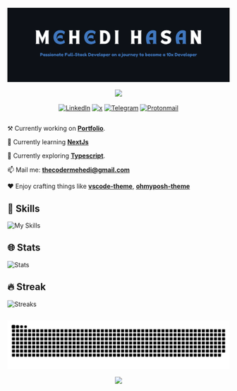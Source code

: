 ![profile_cover](./profile_cover.png)

<div align="center">

<!-- [![Typing SVG](https://readme-typing-svg.herokuapp.com?font=JetBrains+Mono&pause=1000&color=2563EB&center=true&vCenter=true&random=false&width=435&lines=Welcome+to+my+profile!;Nice+to+see+you+here+%F0%9F%91%8B;Feel+free+to+explore+and+connect!)](https://git.io/typing-svg) -->


<p align="center">
  <a href="#"><img width="500px" src="https://readme-typing-svg.herokuapp.com?font=Ubuntu&color=4078c0&size=22&center=true&lines=Welcome+to+my+GitHub+profile+😇;Happy+to+see+you+here+😀;Feel+free+to+look+around+😌;Reach+me+out+if+you+need+me+🤗;Have+a+great+day+😊"></a>
</p>


 [![LinkedIn](https://img.shields.io/badge/linkedin-%230077B5?style=for-the-badge&logo=linkedin&&labelColor=black)](https://www.linkedin.com/in/thecodermehedi/) [![x](https://img.shields.io/badge/Twitter-%231DA1F2.svg?style=for-the-badge&logo=x&labelColor=black)](https://x.com/thecodermehedi) [![Telegram](https://img.shields.io/badge/Telegram-229ED9?style=for-the-badge&logo=telegram&logoColor=white&labelColor=black)](https://t.me/thecodermehedi) [![Protonmail](https://img.shields.io/badge/ProtonMail-8B89CC?style=for-the-badge&logo=protonmail&logoColor=white&labelColor=black)](mailto:iammehedihasan@protonmail.com)
 

</div>


## 

⚒️ Currently working on [**Portfolio**](https://thecodermehedi.me).

🧠 Currently learning [**NextJs**](https://nextjs.org)

🔭 Currently exploring [**Typescript**](https://www.typescriptlang.org).

<!-- 🧐 Currently looking to collaborate on open source projects. -->

<!-- 🤔 Currently trying to improve my portfolio. -->

<!-- ✍️ Enjoy writing blogs on [**Dev.to**](https://dev.to/thecodermehedi) -->

📫 Mail me: [**thecodermehedi@gmail.com**](mailto:thecodermehedi@gmail.com)

 ❤️ Enjoy crafting things like **[vscode-theme](https://dub.sh/clearview)**, **[ohmyposh-theme](https://dub.sh/dualsimplicity)**

<!--⚡ Fun fact: My code **DOESN’T** work, I have no idea why. My code **WORKS**, I have no idea why. -->

<!-- 🌐 Website: [thecodermehedi.com](https://thecodermehedi.me) -->


## 💪 Skills

![My Skills](https://skillicons.dev/icons?i=js,html,css,tailwind,react,express,nodejs,mongodb,markdown,vercel,firebase,git,github,vscode)







<!-- ### 💬 Ask me about (💪)

<table border="0">
<tr>
<td>Frontend</td> <td><img src="https://img.shields.io/badge/html-%23E34F26.svg?style=for-the-badge&logo=html5&logoColor=white" alt="HTML5">
<img src="https://img.shields.io/badge/css-%231572B6.svg?style=for-the-badge&logo=css3&logoColor=white" alt="CSS3">
<img src="https://img.shields.io/badge/tailwindcss-%2338B2AC.svg?style=for-the-badge&logo=tailwind-css&logoColor=white" alt="TailwindCSS">
<img src="https://img.shields.io/badge/javascript-%23323330.svg?style=for-the-badge&logo=javascript&logoColor=%23F7DF1E" alt="JavaScript">
<img src="https://img.shields.io/badge/react-%2320232a.svg?style=for-the-badge&logo=react&logoColor=%2361DAFB" alt="React">
<img src="https://img.shields.io/badge/markdown-%23000000.svg?style=for-the-badge&logo=markdown&logoColor=white" alt="Markdown"></td>
</tr>
<tr>
<td>Backend</td>
<td><img src="https://img.shields.io/badge/node.js-6DA55F?logo=node.js&logoColor=white&style=for-the-badge" alt="Node.js">
<img src="https://img.shields.io/badge/express.js-%23404d59.svg?style=for-the-badge&logo=express&logoColor=%2361DAFB" alt="Express.js"></td>
</tr>
<tr>
<td>Database</td>
<td><img src="https://img.shields.io/badge/MongoDB-%234ea94b.svg?style=for-the-badge&logo=mongodb&logoColor=white" alt="MongoDB"></td>
</tr>
<tr>
<td>Hosting</td>
<td><img src="https://img.shields.io/badge/github%20pages-121013?logo=github&logoColor=white&style=for-the-badge" alt="Github Pages">
<img src="https://img.shields.io/badge/netlify-%23000000.svg?style=for-the-badge&logo=netlify&logoColor=#00C7B7" alt="Netlify">
<img src="https://img.shields.io/badge/vercel-%23000000.svg?style=for-the-badge&logo=vercel&logoColor=white" alt="Vercel">
<img src="https://img.shields.io/badge/Render-%46E3B7.svg?style=for-the-badge&logo=render&logoColor=white" alt="Render">
<img src="https://img.shields.io/badge/Firebase-039BE5?style=for-the-badge&logo=Firebase&logoColor=white" alt="Firebase"></td>
</tr>
<tr>
<td>Tools</td>
<td>
<img src="https://img.shields.io/badge/pnpm-%234a4a4a.svg?style=for-the-badge&logo=pnpm&logoColor=f69220" alt="PNPM">
  <img src="https://img.shields.io/badge/git-%23F05033.svg?style=for-the-badge&logo=git&logoColor=white" alt="Git">
  <img src="https://img.shields.io/badge/VSCode-0078d7.svg?style=for-the-badge&logo=visual-studio-code&logoColor=white" alt="VSCode"> 
 <img src="https://img.shields.io/badge/PowerShell-%235391FE.svg?style=for-the-badge&logo=powershell&logoColor=white" alt="PowerShell"> 
 <img src="https://img.shields.io/badge/chatGPT-74aa9c?style=for-the-badge&logo=openai&logoColor=white" alt="ChatGPT">
 <img src="https://img.shields.io/badge/figma-%23F24E1E.svg?style=for-the-badge&logo=figma&logoColor=white" alt="Figma"> 
 <img src="https://img.shields.io/badge/Canva-%2300C4CC.svg?style=for-the-badge&logo=Canva&logoColor=white" alt="Canva"> 

</td>
</tr>
<tr>
  <td>Libraries</td>
  <td>
    <img src="https://img.shields.io/badge/daisyui-5A0EF8?style=for-the-badge&logo=daisyui&logoColor=white" alt="DaisyUI">
    <img src="https://img.shields.io/badge/JWT-black?style=for-the-badge&logo=JSON%20web%20tokens" alt="JWT">
    <img src="https://img.shields.io/badge/-React%20Query-FF4154?style=for-the-badge&logo=react%20query&logoColor=white" alt="React Query">
    <img src="https://img.shields.io/badge/React_Router-CA4245?style=for-the-badge&logo=react-router&logoColor=white" alt="React Router">
    <img src="https://img.shields.io/badge/React%20Hook%20Form-%23EC5990.svg?style=for-the-badge&logo=reacthookform&logoColor=white" alt="React Hook Form">
    <img src="https://img.shields.io/badge/vite-%23646CFF.svg?style=for-the-badge&logo=vite&logoColor=white" alt="vite">
    
    
  </td>
</tr>
</table> -->

## 🌐 Stats

<!-- ![](http://github-profile-summary-cards.vercel.app/api/cards/profile-details?username=thecodermehedi&theme=github_dark) -->


<!-- ![github-stats](https://stats.dooboo.io/api/github-stats?login=thecodermehedi) -->


  <img style="height: 270; width: 100%;" alt="Stats" src="https://github-readme-stats.vercel.app/api?username=thecodermehedi&layout=compact&hide_border=true&theme=github_dark&show_icons=true&count_private=true&include_all_commits=true&custom_title=Stats\&rank_icon=github&hide_title=true" >

<!--  <img style="height: 200; width: 49%;" alt="Languages" src="https://github-readme-stats.vercel.app/api/top-langs/?username=thecodermehedi&layout=compact&langs_count=8&hide_border=true&theme=github_dark&hide_title=true" > -->


<!--START_SECTION:waka-->
<!--END_SECTION:waka-->


## 🔥 Streak

<img style="height: 270; width: 100%;" alt="Streaks" src="https://github-readme-streak-stats.herokuapp.com?user=thecodermehedi&theme=github-dark-blue&hide_border=true&stroke=0D1117" />

<!-- <details>
<summary> <h2>🔥 Streak</h2> </summary>

<img style="height: 270; width: 100%;" alt="Streaks" src="https://github-readme-streak-stats.herokuapp.com?user=thecodermehedi&theme=react&hide_border=true&background=0D1117&stroke=0D1117&fire=3B82F6&sideLabels=2563EB&currStreakNum=3B82F6&ring=3B82F6&currStreakLabel=2563EB&sideNums=3B82F6" />

</details> -->

##
![snake gif](https://github.com/thecodermehedi/thecodermehedi/blob/output/github-contribution-grid-snake-dark.svg)


<p align="center"> <img src="https://komarev.com/ghpvc/?username=thecodermehedi&color=2563EB&style=for-the-badge&label=👁️👁️"> </p>


<!-- <div align="center">

![Visitor Count](https://profile-counter.glitch.me/thecodermehedi/count.svg)

</div> -->